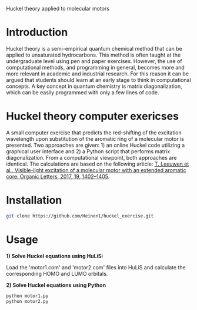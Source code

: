 Huckel theory applied to molecular motors

Introduction
============
Huckel theory is a semi-empirical quantum chemical method that can be applied to unsaturated hydrocarbons. This method is often taught at the undergraduate level using pen and paper exercises. However, the use of computational methods, and programming in general, becomes more and more relevant in academic and industrial research. For this reason it can be argued that students should learn at an early stage to think in computational concepts. A key concept in quantum chemistry is matrix diagonalization, which can be easliy programmed with only a few lines of code.

Huckel theory computer exericses
============
A small computer exercise that predicts the red-shifting of the excitation wavelength upon substitution of the aromatic ring of a molecular motor is presented. Two approaches are given: 1) an online Huckel code utilizing a graphical user interface and 2) a Python script that performs matrix diagonalization. From a computational viewpoint, both approaches are identical. The calculations are based on the following article: [T. Leeuwen et al., Visible-light excitation of a molecular motor with an extended aromatic core. Organic Letters, 2017, 19, 1402–1405](https://pubs.acs.org/doi/abs/10.1021/acs.orglett.7b00317). 

Installation
============
```bash
git clone https://github.com/Heinen1/huckel_exercise.git
```

Usage
=====
**1) Solve Huckel equations using HuLiS:**

Load the 'motor1.com' and 'motor2.com' files into HuLiS and calculate the corresponding HOMO and LUMO orbitals.

**2) Solve Huckel equations using Python**
```bash
python motor1.py
python motor2.py
```




